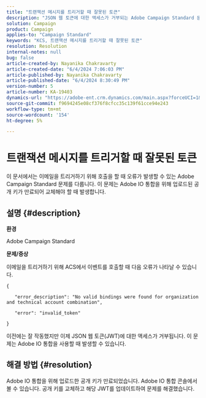 ```yaml
---
title: "트랜잭션 메시지를 트리거할 때 잘못된 토큰"
description: "JSON 웹 토큰에 대한 액세스가 거부되는 Adobe Campaign Standard 문제를 해결하는 방법에 대해 알아봅니다."
solution: Campaign
product: Campaign
applies-to: "Campaign Standard"
keywords: "KCS, 트랜잭션 메시지를 트리거할 때 잘못된 토큰"
resolution: Resolution
internal-notes: null
bug: false
article-created-by: Nayanika Chakravarty
article-created-date: "6/4/2024 7:06:03 PM"
article-published-by: Nayanika Chakravarty
article-published-date: "6/4/2024 8:30:49 PM"
version-number: 5
article-number: KA-19403
dynamics-url: "https://adobe-ent.crm.dynamics.com/main.aspx?forceUCI=1&pagetype=entityrecord&etn=knowledgearticle&id=a7b9147c-a522-ef11-840a-002248092444"
source-git-commit: f9694245e08cf376f8cfcc35c139f61cce94e243
workflow-type: tm+mt
source-wordcount: '154'
ht-degree: 5%

---
```


# 트랜잭션 메시지를 트리거할 때 잘못된 토큰


이 문서에서는 이메일을 트리거하기 위해 호출을 할 때 오류가 발생할 수 있는 Adobe Campaign Standard 문제를 다룹니다. 이 문제는 Adobe IO 통합을 위해 업로드된 공개 키가 만료되어 교체해야 할 때 발생합니다.

## 설명 {#description}


<b>환경</b>

Adobe Campaign Standard

<b>문제/증상</b>

이메일을 트리거하기 위해 ACS에서 이벤트를 호출할 때 다음 오류가 나타날 수 있습니다.






```
{

   "error_description": "No valid bindings were found for organization and technical account combination",

   "error": "invalid_token"

}
```






이전에는 잘 작동했지만 이제 JSON 웹 토큰(JWT)에 대한 액세스가 거부됩니다. 이 문제는 Adobe IO 통합을 사용할 때 발생할 수 있습니다.


## 해결 방법 {#resolution}


Adobe IO 통합을 위해 업로드한 공개 키가 만료되었습니다. Adobe IO 통합 콘솔에서 볼 수 있습니다. 공개 키를 교체하고 해당 JWT를 업데이트하여 문제를 해결했습니다.
